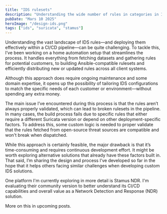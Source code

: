 ```yaml
---
title: "IDS rulesets"
description: "Understanding the wide number of rules in categories in IDS systems"
pubDate: "Mars 10 2025"
heroImage: "/design-ids.png"
tags: ["ids", "suricata", "stamus"]
---
```


Understanding the vast landscape of IDS rules—and deploying them effectively within a CI/CD pipeline—can be quite challenging. To tackle this, I’ve been working on a home automation setup that streamlines the process. It handles everything from fetching datasets and gathering rules for potential customers, to building Ansible-compatible rulesets and efficiently distributing new or updated rules across all client systems.

Although this approach does require ongoing maintenance and some domain expertise, it opens up the possibility of tailoring IDS configurations to match the specific needs of each customer or environment—without spending any extra money. 

The main issue I’ve encountered during this process is that the rules aren’t always properly validated, which can lead to broken rulesets in the pipeline. In many cases, the build process fails due to specific rules that either require a different Suricata version or depend on other deployment-specific factors. To address this, some custom logic is needed to proper validate that the rules fetched from open-source threat sources are compatible and won't break when dispatched.


While this approach is certainly feasible, the major drawback is that it’s time-consuming and requires continuous development effort. It might be worth exploring alternative solutions that already have these factors built in. That said, I’m sharing the design and process I’ve developed so far in the hope that it helps others facing similar challenges when developing custom IDS solutions.


One platform I'm currently exploring in more detail is Stamus NDR. I'm evaluating their community version to better understand its CI/CD capabilities and overall value as a Network Detection and Response (NDR) solution.

More on this in upcoming posts.
